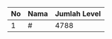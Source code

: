 | No | Nama            | Jumlah Level |
|----|-----------------|--------------|
| 1  | #    |    4788        |
